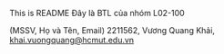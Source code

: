 This is README
Đây là BTL của nhóm L02-100

(MSSV, Họ và Tên, Email)
2211562, Vương Quang Khải, khai.vuongquang@hcmut.edu.vn
